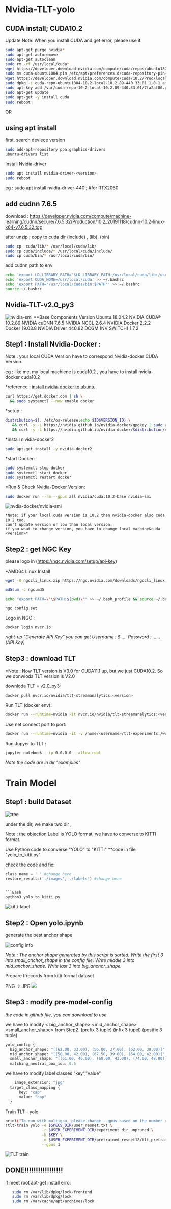 # Nvidia-TLT-yolo

CUDA install; CUDA10.2
-------------
Update Note: When you install CUDA and get error, please use it.
```Bash
sudo apt-get purge nvidia*
sudo apt-get autoremove
sudo apt-get autoclean
sudo rm -rf /usr/local/cuda*
wget https://developer.download.nvidia.com/compute/cuda/repos/ubuntu1804/x86_64/cuda-ubuntu1804.pin
sudo mv cuda-ubuntu1804.pin /etc/apt/preferences.d/cuda-repository-pin-600
wget https://developer.download.nvidia.com/compute/cuda/10.2/Prod/local_installers/cuda-repo-ubuntu1804-10-2-local-10.2.89-440.33.01_1.0-1_amd64.deb
sudo dpkg -i cuda-repo-ubuntu1804-10-2-local-10.2.89-440.33.01_1.0-1_amd64.deb
sudo apt-key add /var/cuda-repo-10-2-local-10.2.89-440.33.01/7fa2af80.pub
sudo apt-get update
sudo apt-get -y install cuda
sudo reboot
```

OR 

using apt install
-----------------

first, search deviece version
```Bash 
sudo add-apt-repository ppa:graphics-drivers
ubuntu-drivers list
```

Install Nvidia-driver
```Bash
sudo apt install nvidia-driver-<version>
sudo reboot
```
eg : sudo apt install nvidia-driver-440 ; #for  RTX2060

add cudnn 7.6.5
---------
download : https://developer.nvidia.com/compute/machine-learning/cudnn/secure/7.6.5.32/Production/10.2_20191118/cudnn-10.2-linux-x64-v7.6.5.32.tgz

after unzip ; copy to cuda dir (include) , (lib), (bin)

```Bash
sudo cp  cuda/lib/* /usr/local/cuda/lib/ 
sudo cp cuda/include/* /usr/local/cuda/include/
sudo cp cuda/bin/* /usr/local/cuda/bin/
```

add cudnn path to env

```Bash
echo 'export LD_LIBRARY_PATH="$LD_LIBRARY_PATH:/usr/local/cuda/lib:/usr/local/cuda/extras/CUPTI/lib"' >> ~/.bashrc
echo 'export CUDA_HOME=/usr/local/cuda' >> ~/.bashrc
echo 'export PATH="/usr/local/cuda/bin:$PATH"' >> ~/.bashrc
source ~/.bashrc
```


Nvidia-TLT-v2.0_py3
------------------
![nvidia-smi](https://i.ibb.co/f852NGV/Screenshot-from-2021-09-05-01-40-16.png)
    **Base Components		Version
    Ubuntu 			18.04.2
    NVIDIA CUDA® 		10.2.89
    NVIDIA cuDNN 		7.6.5
    NVIDIA NCCL 			2.6.4
    NVIDIA Docker 		2.2.2
    Docker			19.03.8
    NVIDIA Driver		440.82
    DCGM (NV SWITCH)		1.7.2
   

Step1 : Install Nvidia-Docker :
------------------------------

Note : your local CUDA Version have to correspond Nvidia-docker CUDA Version.


eg : like me, my local machiene is cuda10.2 , you have to install nvidia-docker cuda10.2


*reference : [install nvidia-docker to ubuntu](https://docs.nvidia.com/datacenter/cloud-native/container-toolkit/install-guide.html#installing-on-ubuntu-and-debian)
```Bash
curl https://get.docker.com | sh \
  && sudo systemctl --now enable docker
```

*setup :

```Bash
distribution=$(. /etc/os-release;echo $ID$VERSION_ID) \
   && curl -s -L https://nvidia.github.io/nvidia-docker/gpgkey | sudo apt-key add - \
   && curl -s -L https://nvidia.github.io/nvidia-docker/$distribution/nvidia-docker.list | sudo tee /etc/apt/sources.list.d/nvidia-docker.list
```

*install nividia-docker2

```Bash
sudo apt-get install -y nvidia-docker2
```

*start Docker:

```Bash
sudo systemctl stop docker
sudo systemctl start docker
sudo systemctl restart docker
```

*Run & Check Nvidia-Docker Version:

```Bash
sudo docker run --rm --gpus all nvidia/cuda:10.2-base nvidia-smi
```

![nvdia-docker/nvidia-smi](https://i.ibb.co/fDJPRJX/Screenshot-from-2021-09-05-02-03-01.png)

    *Note: if your local cuda version is 10.2 then nvidia-docker also cuda 10.2 too.
    can't update version or low than local version.
    if you wnat to change version, you have to change local machine&cuda <version>*


Step2 : get NGC Key 
-----------------

please logo in (https://ngc.nvidia.com/setup/api-key)

*AMD64 Linux Install

```Bash
wget -O ngccli_linux.zip https://ngc.nvidia.com/downloads/ngccli_linux.zip && unzip -o ngccli_linux.zip && chmod u+x ngc
```

```Bash
md5sum -c ngc.md5
```

```Bash
echo "export PATH=\"\$PATH:$(pwd)\"" >> ~/.bash_profile && source ~/.bash_profile
```

```Bash
ngc config set
```

Logo in NGC : 

```Bash
docker login nvcr.io
```

*right-up "Generate API Key"
  you can get 
  Username : $ ....
  Password : ......
  (API Key)*


Step3 : download TLT 
-------------

*Note : Now TLT version is V3.0 for CUDA11.1 up, but we just CUDA10.2. So we donwloda TLT version is V2.0

downloda TLT <version> = v2.0_py3:

  ```Bash
  docker pull nvcr.io/nvidia/tlt-streamanalytics:<version>
  ```
  
  
  
  Run TLT (docker env):
  ```Bash
  docker run --runtime=nvidia -it nvcr.io/nvidia/tlt-streamanalytics:<version> /bin/bash
  ```
  
  
  
  Use net connect port to port:
  ```Bash
  docker run --runtime=nvidia -it -v /home/<username>/tlt-experiments:/workspace/tlt-experiments -p 8888:8888 nvcr.io/nvidia/tlt-streamanalytics:<version>
  ```
  
  
  Run Jupyer to TLT :
  ```Bash
  jupyter notebook --ip 0.0.0.0 --allow-root
  ```

  
*Note the code are in dir "examples"*
  
  

Train Model
================
  
Step1 : build Dataset
-----------------------
  
![tree](https://i.ibb.co/zxPd2f8/Screenshot-from-2021-09-05-02-28-28.png)
  
under the <training>  dir, we make two dir <images>,<labels>
  
Note : the objection Label is YOLO format, we have to converse to KITTI format.
  
  Use Python code to converse "YOLO" to "KITTI"
  **code in file "yolo_to_kitti.py"
  
  check the code and fix:
  ``` python
  class_name = ' ' #change here
  restore_results('./images','./labels') #change here
  
  
```Bash
  python3 yolo_to_kitti.py
```

![kitti-label](https://i.ibb.co/b385M7f/Screenshot-from-2021-09-05-02-41-42.png)
  
Step2 : Open yolo.ipynb
------------------------
generate the best anchor shape
  
![config info](https://i.ibb.co/3mVZ67R/Screenshot-from-2021-09-05-02-45-11.png)

*Note : The anchor shape generated by this script is sorted. Write the first 3 into small_anchor_shape in the config file. Write middle 3 into mid_anchor_shape. Write last 3 into big_anchor_shape.*

  
Prepare tfrecords from kitti format dataset

  PNG -> JPG
![](https://i.ibb.co/qrPtYp6/Screenshot-from-2021-09-05-02-50-22.png)

Step3 : modify pre-model-config
-------------------------------
  
*the code in github file, you can download to use*

we have to modify < big_anchor_shape>  <mid_anchor_shape>  <small_anchor_shape> from Step2. (prefix 3 tuple) (infix 3 tupel) (postfix 3 tuple) 
  
```python
yolo_config {
  big_anchor_shape: "[(62.00, 33.00), (56.00, 37.00), (62.00, 39.00)]"
  mid_anchor_shape: "[(58.00, 42.00), (67.50, 39.00), (64.00, 42.00)]"
  small_anchor_shape: "[(61.00, 46.00), (68.00, 43.00), (74.00, 48.00)]"
  matching_neutral_box_iou: 0.5
```
  
we have to modify label classes "key","value"

```python
    image_extension: "jpg"
  target_class_mapping {
      key: "cap"
      value: "cap"
  }
```
  
Train TLT - yolo 

```Bash
print("To run with multigpu, please change --gpus based on the number of available GPUs in your machine.")
!tlt-train yolo -e $SPECS_DIR/user_resnet.txt \
                -r $USER_EXPERIMENT_DIR/experiment_dir_unpruned \
                -k $KEY \
                -m $USER_EXPERIMENT_DIR/pretrained_resnet18/tlt_pretrained_object_detection_vresnet18/resnet_18.hdf5 \
                --gpus 1
```
  

  
![TLT train](https://i.ibb.co/GxNF6zd/Screenshot-from-2021-09-05-03-08-22.png)

DONE!!!!!!!!!!!!!!!!!
----------------------

   
if meet root apt-get install erro:
```bash
   sudo rm /var/lib/dpkg/lock-frontend
   sudo rm /var/lib/dpkg/lock
   sudo rm /var/cache/apt/archives/lock
   ````
